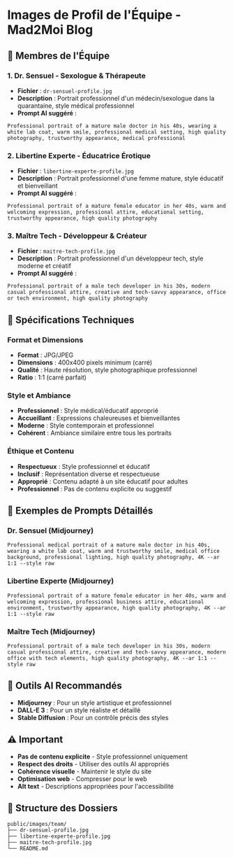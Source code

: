 # Images de Profil de l'Équipe - Mad2Moi Blog

## 👥 **Membres de l'Équipe**

### **1. Dr. Sensuel - Sexologue & Thérapeute**
- **Fichier** : `dr-sensuel-profile.jpg`
- **Description** : Portrait professionnel d'un médecin/sexologue dans la quarantaine, style médical professionnel
- **Prompt AI suggéré** :
```
Professional portrait of a mature male doctor in his 40s, wearing a white lab coat, warm smile, professional medical setting, high quality photography, trustworthy appearance, medical professional
```

### **2. Libertine Experte - Éducatrice Érotique**
- **Fichier** : `libertine-experte-profile.jpg`
- **Description** : Portrait professionnel d'une femme mature, style éducatif et bienveillant
- **Prompt AI suggéré** :
```
Professional portrait of a mature female educator in her 40s, warm and welcoming expression, professional attire, educational setting, trustworthy appearance, high quality photography
```

### **3. Maître Tech - Développeur & Créateur**
- **Fichier** : `maitre-tech-profile.jpg`
- **Description** : Portrait professionnel d'un développeur tech, style moderne et créatif
- **Prompt AI suggéré** :
```
Professional portrait of a male tech developer in his 30s, modern casual professional attire, creative and tech-savvy appearance, office or tech environment, high quality photography
```

## 🎨 **Spécifications Techniques**

### **Format et Dimensions**
- **Format** : JPG/JPEG
- **Dimensions** : 400x400 pixels minimum (carré)
- **Qualité** : Haute résolution, style photographique professionnel
- **Ratio** : 1:1 (carré parfait)

### **Style et Ambiance**
- **Professionnel** : Style médical/éducatif approprié
- **Accueillant** : Expressions chaleureuses et bienveillantes
- **Moderne** : Style contemporain et professionnel
- **Cohérent** : Ambiance similaire entre tous les portraits

### **Éthique et Contenu**
- **Respectueux** : Style professionnel et éducatif
- **Inclusif** : Représentation diverse et respectueuse
- **Approprié** : Contenu adapté à un site éducatif pour adultes
- **Professionnel** : Pas de contenu explicite ou suggestif

## 📝 **Exemples de Prompts Détaillés**

### **Dr. Sensuel (Midjourney)**
```
Professional medical portrait of a mature male doctor in his 40s, wearing a white lab coat, warm and trustworthy smile, medical office background, professional lighting, high quality photography, 4K --ar 1:1 --style raw
```

### **Libertine Experte (Midjourney)**
```
Professional portrait of a mature female educator in her 40s, warm and welcoming expression, professional business attire, educational environment, trustworthy appearance, high quality photography, 4K --ar 1:1 --style raw
```

### **Maître Tech (Midjourney)**
```
Professional portrait of a male tech developer in his 30s, modern casual professional attire, creative and tech-savvy appearance, modern office with tech elements, high quality photography, 4K --ar 1:1 --style raw
```

## 🚀 **Outils AI Recommandés**

- **Midjourney** : Pour un style artistique et professionnel
- **DALL-E 3** : Pour un style réaliste et détaillé
- **Stable Diffusion** : Pour un contrôle précis des styles

## ⚠️ **Important**

- **Pas de contenu explicite** - Style professionnel uniquement
- **Respect des droits** - Utiliser des outils AI appropriés
- **Cohérence visuelle** - Maintenir le style du site
- **Optimisation web** - Compresser pour le web
- **Alt text** - Descriptions appropriées pour l'accessibilité

## 📁 **Structure des Dossiers**

```
public/images/team/
├── dr-sensuel-profile.jpg
├── libertine-experte-profile.jpg
├── maitre-tech-profile.jpg
└── README.md
```


